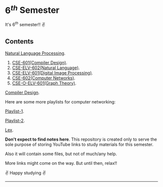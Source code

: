 # $6^{th}$ Semester

It's $6^{th}$ semester!! :v:

## Contents

[Natural Language Processing](https://www.youtube.com/playlist?list=PL0s3O6GgLL5cSnr1yshEiRL23HYD6wyH5).

1. [CSE-601(Compiler Design)](https://www.youtube.com/playlist?list=PLmXKhU9FNesSmu-_DKC7APRoFkaQvGurx).
2. [CSE-ELV-602(Natural Language)](https://www.youtube.com/playlist?list=PLPIwNooIb9vimsumdWeKF3BRzs9tJ-_gy).
3. [CSE-ELV-601(Digital Image Processing)](https://www.youtube.com/playlist?list=PLXOYj6DUOGrrjyRKpD0U0bIKGOXCAOHkE).
4. [CSE-602(Computer Networks)](https://www.youtube.com/playlist?list=PLmXKhU9FNesSjFbXSZGF8JF_4LVwwofCd).
5. [CSE-O-ELV-601(Graph Theory)](https://www.youtube.com/playlist?list=PLmXKhU9FNesTpQNP_OpXN7WaPwGx7NWsq).


[Compiler Design](https://www.youtube.com/playlist?list=PLxCzCOWd7aiEKtKSIHYusizkESC42diyc).

Here are some more playlists for computer networking:

[Playlist-1](https://www.youtube.com/playlist?list=PLxCzCOWd7aiGFBD2-2joCpWOLUrDLvVV_).

[Playlist-2](https://www.youtube.com/playlist?list=PLBlnK6fEyqRgMCUAG0XRw78UA8qnv6jEx).

[Lex](https://www.youtube.com/playlist?list=PLXMBJ899tuoo3Zx28hLFGbn_aWG8jV3Ey).

**Don't expect to find notes here**. This repository is created only to serve the sole purpose of storing YouTube links to study materials for this semester.

Also it will contain some files, but not of much/any help.

More links might come on the way. But until then, relax!!


:v: Happy studying :v:

---

